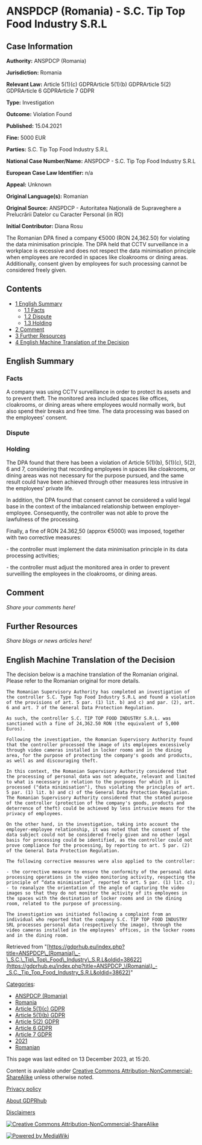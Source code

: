# ANSPDCP (Romania) - S.C. Tip Top Food Industry S.R.L

## Case Information

**Authority:** ANSPDCP (Romania)

**Jurisdiction:** Romania

**Relevant Law:** Article 5(1)(c) GDPRArticle 5(1)(b) GDPRArticle 5(2) GDPRArticle 6 GDPRArticle 7 GDPR

**Type:** Investigation

**Outcome:** Violation Found

**Published:** 15.04.2021

**Fine:** 5000 EUR

**Parties:** S.C. Tip Top Food Industry S.R.L

**National Case Number/Name:** ANSPDCP - S.C. Tip Top Food Industry S.R.L

**European Case Law Identifier:** n/a

**Appeal:** Unknown

**Original Language(s):** Romanian

**Original Source:** ANSPDCP - Autoritatea Naţională de Supraveghere a Prelucrării Datelor cu Caracter Personal (in RO)

**Initial Contributor:** Diana Rosu

The Romanian DPA fined a company €5000 (RON 24,362.50) for violating the data minimisation principle. The DPA held that CCTV surveillance in a workplace is excessive and does not respect the data minimisation principle when employees are recorded in spaces like cloakrooms or dining areas. Additionally, consent given by employees for such processing cannot be considered freely given.

## Contents

*   [1 English Summary](#English_Summary)
    *   [1.1 Facts](#Facts)
    *   [1.2 Dispute](#Dispute)
    *   [1.3 Holding](#Holding)
*   [2 Comment](#Comment)
*   [3 Further Resources](#Further_Resources)
*   [4 English Machine Translation of the Decision](#English_Machine_Translation_of_the_Decision)

## English Summary

### Facts

A company was using CCTV surveillance in order to protect its assets and to prevent theft. The monitored area included spaces like offices, cloakrooms, or dining areas where employees would normally work, but also spend their breaks and free time. The data processing was based on the employees' consent.

### Dispute

### Holding

The DPA found that there has been a violation of Article 5(1)(b), 5(1)(c), 5(2), 6 and 7, considering that recording employees in spaces like cloakrooms, or dining areas was not necessary for the purpose pursued, and the same result could have been achieved through other measures less intrusive in the employees' private life.

In addition, the DPA found that consent cannot be considered a valid legal base in the context of the imbalanced relationship between employer-employee. Consequently, the controller was not able to prove the lawfulness of the processing.

Finally, a fine of RON 24.362,50 (approx €5000) was imposed, together with two corrective measures:

\- the controller must implement the data minimisation principle in its data processing activities;

\- the controller must adjust the monitored area in order to prevent surveilling the employees in the cloakrooms, or dining areas.

## Comment

_Share your comments here!_

## Further Resources

_Share blogs or news articles here!_

## English Machine Translation of the Decision

The decision below is a machine translation of the Romanian original. Please refer to the Romanian original for more details.

```
The Romanian Supervisory Authority has completed an investigation of the controller S.C. Type Top Food Industry S.R.L and found a violation of the provisions of art. 5 par. (1) lit. b) and c) and par. (2), art. 6 and art. 7 of the General Data Protection Regulation.

As such, the controller S.C. TIP TOP FOOD INDUSTRY S.R.L. was sanctioned with a fine of 24,362.50 RON (the equivalent of 5,000 Euros).

Following the investigation, the Romanian Supervisory Authority found that the controller processed the image of its employees excessively through video cameras installed in locker rooms and in the dining area, for the purpose of protecting the company's goods and products, as well as and discouraging theft.

In this context, the Romanian Supervisory Authority considered that the processing of personal data was not adequate, relevant and limited to what is necessary in relation to the purposes for which it is processed ("data minimisation"), thus violating the principles of art. 5 par. (1) lit. b) and c) of the General Data Protection Regulation. The Romanian Supervisory Authority considered that the stated purpose of the controller (protection of the company's goods, products and deterrence of theft) could be achieved by less intrusive means for the privacy of employees.

On the other hand, in the investigation, taking into account the employer-employee relationship, it was noted that the consent of the data subject could not be considered freely given and no other legal basis for processing could be identified, as the controller could not prove compliance for the processing, by reporting to art. 5 par. (2) of the General Data Protection Regulation.

The following corrective measures were also applied to the controller:

- the corrective measure to ensure the conformity of the personal data processing operations in the video monitoring activity, respecting the principle of “data minimisation”, reported to art. 5 par. (1) lit. c);
- to reanalyze the orientation of the angle of capturing the video images so that they do not monitor the activity of its employees in the spaces with the destination of locker rooms and in the dining room, related to the purpose of processing.

The investigation was initiated following a complaint from an individual who reported that the company S.C. TIP TOP FOOD INDUSTRY SRL processes personal data (respectively the image), through the video cameras installed in the employees' offices, in the locker rooms and in the dining room.

```

Retrieved from "[https://gdprhub.eu/index.php?title=ANSPDCP\_(Romania)\_-\_S.C.\_Tip\_Top\_Food\_Industry\_S.R.L&oldid=38622](https://gdprhub.eu/index.php?title=ANSPDCP_\(Romania\)_-_S.C._Tip_Top_Food_Industry_S.R.L&oldid=38622)"

[Categories](/index.php?title=Special:Categories "Special:Categories"):

*   [ANSPDCP (Romania)](/index.php?title=Category:ANSPDCP_\(Romania\) "Category:ANSPDCP (Romania)")
*   [Romania](/index.php?title=Category:Romania "Category:Romania")
*   [Article 5(1)(c) GDPR](/index.php?title=Category:Article_5\(1\)\(c\)_GDPR "Category:Article 5(1)(c) GDPR")
*   [Article 5(1)(b) GDPR](/index.php?title=Category:Article_5\(1\)\(b\)_GDPR "Category:Article 5(1)(b) GDPR")
*   [Article 5(2) GDPR](/index.php?title=Category:Article_5\(2\)_GDPR "Category:Article 5(2) GDPR")
*   [Article 6 GDPR](/index.php?title=Category:Article_6_GDPR "Category:Article 6 GDPR")
*   [Article 7 GDPR](/index.php?title=Category:Article_7_GDPR "Category:Article 7 GDPR")
*   [2021](/index.php?title=Category:2021 "Category:2021")
*   [Romanian](/index.php?title=Category:Romanian "Category:Romanian")

This page was last edited on 13 December 2023, at 15:20.

Content is available under [Creative Commons Attribution-NonCommercial-ShareAlike](https://creativecommons.org/licenses/by-nc-sa/4.0/) unless otherwise noted.

[Privacy policy](/index.php?title=GDPRhub:Privacy_policy)

[About GDPRhub](/index.php?title=GDPRhub:About)

[Disclaimers](/index.php?title=GDPRhub:General_disclaimer)

[![Creative Commons Attribution-NonCommercial-ShareAlike](/resources/assets/licenses/cc-by-nc-sa.png)](https://creativecommons.org/licenses/by-nc-sa/4.0/)

[![Powered by MediaWiki](/resources/assets/poweredby_mediawiki_88x31.png)](https://www.mediawiki.org/)